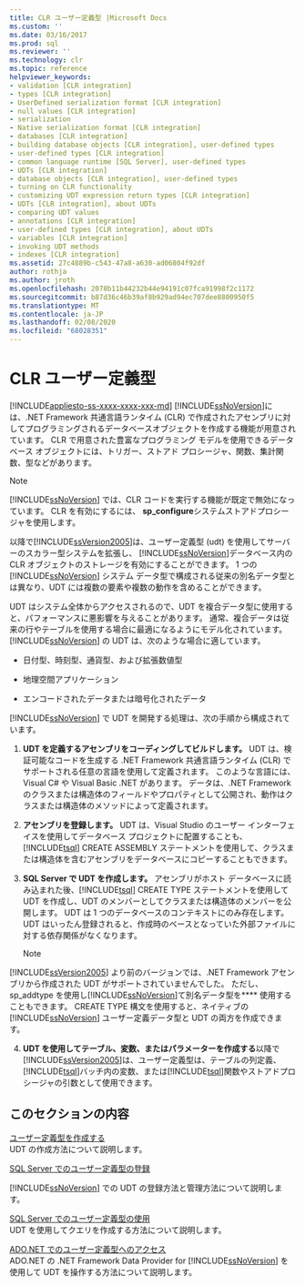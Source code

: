 ```yaml
---
title: CLR ユーザー定義型 |Microsoft Docs
ms.custom: ''
ms.date: 03/16/2017
ms.prod: sql
ms.reviewer: ''
ms.technology: clr
ms.topic: reference
helpviewer_keywords:
- validation [CLR integration]
- types [CLR integration]
- UserDefined serialization format [CLR integration]
- null values [CLR integration]
- serialization
- Native serialization format [CLR integration]
- databases [CLR integration]
- building database objects [CLR integration], user-defined types
- user-defined types [CLR integration]
- common language runtime [SQL Server], user-defined types
- UDTs [CLR integration]
- database objects [CLR integration], user-defined types
- turning on CLR functionality
- customizing UDT expression return types [CLR integration]
- UDTs [CLR integration], about UDTs
- comparing UDT values
- annotations [CLR integration]
- user-defined types [CLR integration], about UDTs
- variables [CLR integration]
- invoking UDT methods
- indexes [CLR integration]
ms.assetid: 27c4889b-c543-47a8-a630-ad06804f92df
author: rothja
ms.author: jroth
ms.openlocfilehash: 2078b11b44232b44e94191c07fca91998f2c1172
ms.sourcegitcommit: b87d36c46b39af8b929ad94ec707dee8800950f5
ms.translationtype: MT
ms.contentlocale: ja-JP
ms.lasthandoff: 02/08/2020
ms.locfileid: "68028351"
---
```

# <a name="clr-user-defined-types"></a>CLR ユーザー定義型
[!INCLUDE[appliesto-ss-xxxx-xxxx-xxx-md](../../includes/appliesto-ss-xxxx-xxxx-xxx-md.md)]
  [!INCLUDE[ssNoVersion](../../includes/ssnoversion-md.md)]には、.NET Framework 共通言語ランタイム (CLR) で作成されたアセンブリに対してプログラミングされるデータベースオブジェクトを作成する機能が用意されています。 CLR で用意された豊富なプログラミング モデルを使用できるデータベース オブジェクトには、トリガー、ストアド プロシージャ、関数、集計関数、型などがあります。  
  
> [!NOTE]  
>  
  [!INCLUDE[ssNoVersion](../../includes/ssnoversion-md.md)] では、CLR コードを実行する機能が既定で無効になっています。 CLR を有効にするには、 **sp_configure**システムストアドプロシージャを使用します。  
  
 以降で[!INCLUDE[ssVersion2005](../../includes/ssversion2005-md.md)]は、ユーザー定義型 (udt) を使用してサーバーのスカラー型システムを拡張し、 [!INCLUDE[ssNoVersion](../../includes/ssnoversion-md.md)]データベース内の CLR オブジェクトのストレージを有効にすることができます。 1 つの [!INCLUDE[ssNoVersion](../../includes/ssnoversion-md.md)] システム データ型で構成される従来の別名データ型とは異なり、UDT には複数の要素や複数の動作を含めることができます。  
  
 UDT はシステム全体からアクセスされるので、UDT を複合データ型に使用すると、パフォーマンスに悪影響を与えることがあります。 通常、複合データは従来の行やテーブルを使用する場合に最適になるようにモデル化されています。 
  [!INCLUDE[ssNoVersion](../../includes/ssnoversion-md.md)] の UDT は、次のような場合に適しています。  
  
-   日付型、時刻型、通貨型、および拡張数値型  
  
-   地理空間アプリケーション  
  
-   エンコードされたデータまたは暗号化されたデータ  
  
 
  [!INCLUDE[ssNoVersion](../../includes/ssnoversion-md.md)] で UDT を開発する処理は、次の手順から構成されています。  
  
1.  **UDT を定義するアセンブリをコーディングしてビルドします。** UDT は、検証可能なコードを生成する .NET Framework 共通言語ランタイム (CLR) でサポートされる任意の言語を使用して定義されます。 このような言語には、Visual C# や Visual Basic .NET があります。 データは、.NET Framework のクラスまたは構造体のフィールドやプロパティとして公開され、動作はクラスまたは構造体のメソッドによって定義されます。  
  
2.  **アセンブリを登録します。** UDT は、Visual Studio のユーザー インターフェイスを使用してデータベース プロジェクトに配置することも、[!INCLUDE[tsql](../../includes/tsql-md.md)] CREATE ASSEMBLY ステートメントを使用して、クラスまたは構造体を含むアセンブリをデータベースにコピーすることもできます。  
  
3.  **SQL Server で UDT を作成します。** アセンブリがホスト データベースに読み込まれた後、[!INCLUDE[tsql](../../includes/tsql-md.md)] CREATE TYPE ステートメントを使用して UDT を作成し、UDT のメンバーとしてクラスまたは構造体のメンバーを公開します。 UDT は 1 つのデータベースのコンテキストにのみ存在します。UDT はいったん登録されると、作成時のベースとなっていた外部ファイルに対する依存関係がなくなります。  
  
    > [!NOTE]  
    >  
  [!INCLUDE[ssVersion2005](../../includes/ssversion2005-md.md)] より前のバージョンでは、.NET Framework アセンブリから作成された UDT がサポートされていませんでした。 ただし、sp_addtype を使用し[!INCLUDE[ssNoVersion](../../includes/ssnoversion-md.md)]て別名データ型を**** 使用することもできます。 CREATE TYPE 構文を使用すると、ネイティブの [!INCLUDE[ssNoVersion](../../includes/ssnoversion-md.md)] ユーザー定義データ型と UDT の両方を作成できます。  
  
4.  **UDT を使用してテーブル、変数、またはパラメーターを作成する**以降で[!INCLUDE[ssVersion2005](../../includes/ssversion2005-md.md)]は、ユーザー定義型は、テーブルの列定義、 [!INCLUDE[tsql](../../includes/tsql-md.md)]バッチ内の変数、または[!INCLUDE[tsql](../../includes/tsql-md.md)]関数やストアドプロシージャの引数として使用できます。  
  
## <a name="in-this-section"></a>このセクションの内容  
 [ユーザー定義型を作成する](../../relational-databases/clr-integration-database-objects-user-defined-types/creating-user-defined-types.md)  
 UDT の作成方法について説明します。  
  
 [SQL Server でのユーザー定義型の登録](../../relational-databases/clr-integration-database-objects-user-defined-types/registering-user-defined-types-in-sql-server.md)  
 
  [!INCLUDE[ssNoVersion](../../includes/ssnoversion-md.md)] での UDT の登録方法と管理方法について説明します。  
  
 [SQL Server でのユーザー定義型の使用](../../relational-databases/clr-integration-database-objects-user-defined-types/working-with-user-defined-types-in-sql-server.md)  
 UDT を使用してクエリを作成する方法について説明します。  
  
 [ADO.NET でのユーザー定義型へのアクセス](../../relational-databases/clr-integration-database-objects-user-defined-types/accessing-user-defined-types-in-ado-net.md)  
 ADO.NET の .NET Framework Data Provider for [!INCLUDE[ssNoVersion](../../includes/ssnoversion-md.md)] を使用して UDT を操作する方法について説明します。  
  
  
